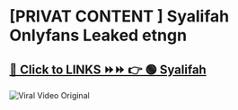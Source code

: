 
 # [PRIVAT CONTENT ] Syalifah Onlyfans Leaked etngn

## <h2><a href="https://clipsfans.com/Syalifah&ref=git">🔗 Click to LINKS ⏩⏩ 👉 🟢 Syalifah </a></h2>

<a href="https://clipsfans.com/Syalifah&ref=git" rel="nofollow" data-target="animated-image.originalLink"><img src="https://i.ibb.co.com/xMMVF88/686577567.gif" alt="Viral Video Original" style="max-width: 100%; display: inline-block;" data-target="animated-image.originalImage"></a>

